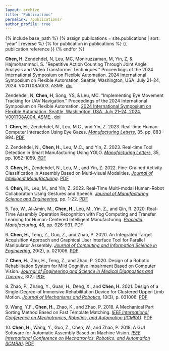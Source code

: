 ```yaml
---
layout: archive
title: "Publications"
permalink: /publications/
author_profile: true
---
```


{% include base_path %}
{% assign publications = site.publications | sort: 'year' | reverse %}
{% for publication in publications %}
  {{ publication.reference }}
{% endfor %}

**Chen, H**, Zendehdel, N, Leu, MC, Moniruzzaman, M, Yin, Z, & Hajmohammadi, S. "Repetitive Action Counting Through Joint Angle Analysis and Video Transformer Techniques." Proceedings of the 2024 International Symposium on Flexible Automation. 2024 International Symposium on Flexible Automation. Seattle, Washington, USA. July 21–24, 2024. V001T08A003. ASME. [doi](https://doi.org/10.1115/ISFA2024-140665)

Zendehdel, N, **Chen, H**, Song, YS, & Leu, MC. "Implementing Eye Movement Tracking for UAV Navigation." Proceedings of the 2024 International Symposium on Flexible Automation. [2024 International Symposium on Flexible Automation. Seattle, Washington, USA. July 21–24, 2024. V001T08A004. ASME.](https://asmedigitalcollection.asme.org/ISFA/proceedings-abstract/ISFA2024/87882/1204948). [doi](https://doi.org/10.1115/ISFA2024-140778)

1\. **Chen, H.**, Zendehdel, N., Leu, M.C., and Yin, Z. 2023. Real-time Human-Computer Interaction Using Eye Gazes. [*Manufacturing Letters*](https://doi.org/10.1016/j.mfglet.2023.07.024), 35, pp. 883-894. [PDF](https://DanielC-MST.github.io/haodongchen.github.io/files/Publication_1.pdf)

2\. Zendehdel, N., **Chen, H.**, Leu, M.C., and Yin, Z. 2023. Real-time Tool Detection in Smart Manufacturing Using YOLO. [*Manufacturing Letters*](https://doi.org/10.1016/j.mfglet.2023.08.062), 35, pp. 1052-1059. [PDF](https://DanielC-MST.github.io/haodongchen.github.io/files/Publication_2.pdf)

3\. **Chen, H.**, Zendehdel, N., Leu, M., and Yin, Z. 2022. Fine-Grained Activity Classification in Assembly Based on Multi-visual Modalities. [*Journal of Intelligent Manufacturing*](https://doi.org/10.1007/s10845-023-02152-x). [PDF](https://DanielC-MST.github.io/haodongchen.github.io/files/Publication_3.pdf)

4\. **Chen, H.**, Leu, M., and Yin, Z. 2022. Real-Time Multi-modal Human-Robot Collaboration Using Gestures and Speech. [*Journal of Manufacturing Science and Engineering*](https://doi.org/10.1115/1.4054297), pp. 1-22. [PDF](https://DanielC-MST.github.io/haodongchen.github.io/files/Publication_4.pdf)

5\. Tao, W., Al-Amin, M., **Chen, H.**, Leu, M., Yin, Z., and Qin, R. 2020. Real-Time Assembly Operation Recognition with Fog Computing and Transfer Learning for Human-Centered Intelligent Manufacturing. [*Procedia Manufacturing*](https://doi.org/10.1016/j.promfg.2020.05.131), 48, pp. 926-931. [PDF](https://DanielC-MST.github.io/haodongchen.github.io/files/Publication_5.pdf)

6\. **Chen, H.**, Teng, Z., Guo, Z., and Zhao, P. 2020. An Integrated Target Acquisition Approach and Graphical User Interface Tool for Parallel Manipulator Assembly. [*Journal of Computing and Information Science in Engineering*](https://doi.org/10.1115/1.4045411), 20(2), p. 021006. [PDF](https://DanielC-MST.github.io/haodongchen.github.io/files/Publication_6.pdf)

7\. **Chen, H.**, Zhu, H., Teng, Z., and Zhao, P. 2020. Design of a Robotic Rehabilitation System for Mild Cognitive Impairment Based on Computer Vision. [*Journal of Engineering and Science in Medical Diagnostics and Therapy*](https://doi.org/10.1115/1.4046396), 3(2). [PDF](https://DanielC-MST.github.io/haodongchen.github.io/files/Publication_7.pdf)

8\. Zhao, P., Zhang, Y., Guan, H., Deng, X., and **Chen, H.** 2021. Design of a Single-Degree-of Immersive Rehabilitation Device for Clustered Upper-Limb Motion. [*Journal of Mechanisms and Robotics*](https://doi.org/10.1115/1.4050150), 13(3), p. 031006. [PDF](https://DanielC-MST.github.io/haodongchen.github.io/files/Publication_8.pdf)

9\. Wang, Y.F., **Chen, H.**, Zhao, K., and Zhao, P. 2018. A Mechanical Part Sorting Method Based on Fast Template Matching. [*IEEE International Conference on Mechatronics, Robotics, and Automation (ICMRA)*](https://doi.org/10.1109/ICMRA.2018.8490571). [PDF](https://DanielC-MST.github.io/haodongchen.github.io/files/Publication_9.pdf)

10\. **Chen, H.**, Wang, Y., Guo, Z., Chen, W., and Zhao, P. 2018. A GUI Software for Automatic Assembly Based on Machine Vision. [*IEEE International Conference on Mechatronics, Robotics, and Automation (ICMRA)*](https://doi.org/10.1109/ICMRA.2018.8490562). [PDF](https://DanielC-MST.github.io/haodongchen.github.io/files/Publication_10.pdf)



